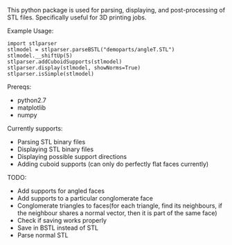 This python package is used for parsing, displaying, and post-processing of
STL files. Specifically useful for 3D printing jobs.

Example Usage:

    import stlparser
    stlmodel = stlparser.parseBSTL("demoparts/angleT.STL")
    stlmodel.__shiftUp(5)
    stlparser.addCuboidSupports(stlmodel)
    stlparser.display(stlmodel, showNorms=True)
    stlparser.isSimple(stlmodel)

Prereqs:
  - python2.7
  - matplotlib
  - numpy

Currently supports:
  - Parsing STL binary files
  - Displaying STL binary files
  - Displaying possible support directions
  - Adding cuboid supports (can only do perfectly flat faces currently)

TODO:
  - Add supports for angled faces
  - Add supports to a particular conglomerate face
  - Conglomerate triangles to faces(for each triangle, find its neighbours, if the neighbour
    shares a normal vector, then it is part of the same face)
  - Check if saving works properly
  - Save in BSTL instead of STL
  - Parse normal STL
